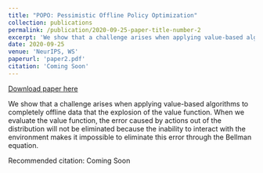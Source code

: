 ```yaml
---
title: "POPO: Pessimistic Offline Policy Optimization"
collection: publications
permalink: /publication/2020-09-25-paper-title-number-2
excerpt: 'We show that a challenge arises when applying value-based algorithms to completely offline data that the explosion of the value function. When we evaluate the value function, the error caused by actions out of the distribution will not be eliminated because the inability to interact with the environment makes it impossible to eliminate this error through the Bellman equation.'
date: 2020-09-25
venue: 'NeurIPS, WS'
paperurl: 'paper2.pdf'
citation: 'Coming Soon'
---
```


<a href='paper2.pdf'>Download paper here</a>

We show that a challenge arises when applying value-based algorithms to completely offline data that the explosion of the value function. When we evaluate the value function, the error caused by actions out of the distribution will not be eliminated because the inability to interact with the environment makes it impossible to eliminate this error through the Bellman equation.

Recommended citation: Coming Soon